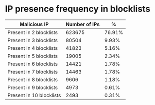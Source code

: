 # IP presence frequency in blocklists
| Malicious IP | Number of IPs | % |
|----|----|----|
| Present in 2 blocklists | 623675 | 76.91% |
| Present in 3 blocklists | 80504 | 9.93% |
| Present in 4 blocklists | 41823 | 5.16% |
| Present in 5 blocklists | 19005 | 2.34% |
| Present in 6 blocklists | 14421 | 1.78% |
| Present in 7 blocklists | 14463 | 1.78% |
| Present in 8 blocklists | 9606 | 1.18% |
| Present in 9 blocklists | 4973 | 0.61% |
| Present in 10 blocklists | 2493 | 0.31% |
